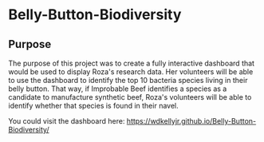 # Belly-Button-Biodiversity

## Purpose

The purpose of this project was to create a fully interactive dashboard that would be used to display Roza's research data. Her volunteers will be able to
use the dashboard to identify the top 10 bacteria species living in their belly button. That way, if Improbable Beef identifies a species as a candidate to manufacture synthetic beef, Roza's volunteers will be able to identify whether that species is found in their navel.

You could visit the dashboard here: https://wdkellyjr.github.io/Belly-Button-Biodiversity/
